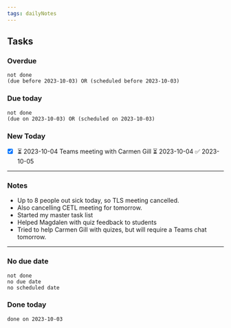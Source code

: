 ```yaml
---
tags: dailyNotes
---
```

## Tasks
### Overdue
```tasks
not done
(due before 2023-10-03) OR (scheduled before 2023-10-03)
```

### Due today
```tasks
not done
(due on 2023-10-03) OR (scheduled on 2023-10-03)
```

### New Today
- [x] ⏳ 2023-10-04 Teams meeting with Carmen Gill ⏳ 2023-10-04 ✅ 2023-10-05
----
### Notes
- Up to 8 people out sick today, so TLS meeting cancelled.
- Also cancelling CETL meeting for tomorrow.
- Started my master task list
- Helped Magdalen with quiz feedback to students
- Tried to help Carmen Gill with quizes, but will require a Teams chat tomorrow.
----
### No due date
```tasks
not done
no due date
no scheduled date
```

### Done today
```tasks
done on 2023-10-03
```

